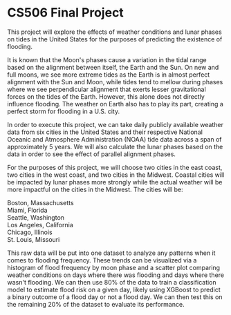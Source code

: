 # CS506 Final Project

This project will explore the effects of weather conditions and lunar phases on tides in the United States for the purposes of predicting the existence of flooding.  

It is known that the Moon's phases cause a variation in the tidal range based on the alignment between itself, the Earth and the Sun. On new and full moons, we see more extreme tides as the Earth is in almost perfect alignment with the Sun and Moon, while tides tend to mellow during phases where we see perpendicular alignment that exerts lesser gravitational forces on the tides of the Earth. However, this alone does not directly influence flooding. The weather on Earth also has to play its part, creating a perfect storm for flooding in a U.S. city.

In order to execute this project, we can take daily publicly available weather data from six cities in the United States and their respective National Oceanic and Atmosphere Administration (NOAA) tide data across a span of approximately 5 years. We will also calculate the lunar phases based on the data in order to see the effect of parallel alignment phases.

For the purposes of this project, we will choose two cities in the east coast, two cities in the west coast, and two cities in the Midwest. Coastal cities will be impacted by lunar phases more strongly while the actual weather will be more impactful on the cities in the Midwest. The cities will be:

Boston, Massachusetts  
Miami, Florida  
Seattle, Washington  
Los Angeles, California  
Chicago, Illinois  
St. Louis, Missouri  

This raw data will be put into one dataset to analyze any patterns when it comes to flooding frequency. These trends can be visualized via a histogram of flood frequency by moon phase and a scatter plot comparing weather conditions on days where there was flooding and days where there wasn't flooding. We can then use 80% of the data to train a classification model to estimate flood risk on a given day, likely using XGBoost to predict a binary outcome of a flood day or not a flood day. We can then test this on the remaining 20% of the dataset to evaluate its performance.
